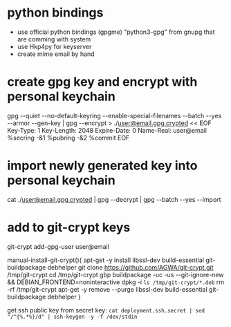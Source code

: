 # python bindings

+ use official python bindings (gpgme) "python3-gpg" from gnupg that are comming with system
+ use Hkp4py for keyserver
+ create mime email by hand

# create gpg key and encrypt with personal keychain
gpg --quiet --no-default-keyring --enable-special-filenames --batch --yes --armor --gen-key | gpg --encrypt > ./user@email.gpg.crypted << EOF
Key-Type: 1
Key-Length: 2048
Expire-Date: 0
Name-Real: user@email
%secring -&1
%pubring -&2
%commit
EOF

# import newly generated key into personal keychain
cat ./user@email.gpg.crypted | gpg --decrypt | gpg --batch --yes --import

# add to git-crypt keys
git-crypt add-gpg-user user@email


manual-install-git-crypt(){
  apt-get -y install libssl-dev build-essential git-buildpackage debhelper
  git clone https://github.com/AGWA/git-crypt.git /tmp/git-crypt
  cd /tmp/git-crypt
  gbp buildpackage -uc -us --git-ignore-new && DEBIAN_FRONTEND=noninteractive dpkg -i `ls /tmp/git-crypt/*.deb`
  rm -rf /tmp/git-crypt
  apt-get -y remove --purge libssl-dev build-essential git-buildpackage debhelper
}


get ssh public key from secret key:
`cat deployment.ssh.secret | sed "/^{%.*%}/d" | ssh-keygen -y -f /dev/stdin`
